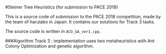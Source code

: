 #Steiner Tree Heuristics (for submission to PACE 2018)

This is a source code of submission to the PACE 2018 competition, made by the team of harulabo in Japan. It contains our solutions for Track 3 tasks.

The source code is written in `ACO_GA_ver1.cpp`.

###Algorithm
Track 3 : implementation uses two metaheuristics with Ant Colony Optimization and genetic algorithm.

